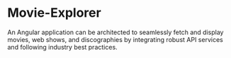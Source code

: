 # Movie-Explorer
An Angular application can be architected to seamlessly fetch and display movies, web shows, and discographies by integrating robust API services and following industry best practices.
